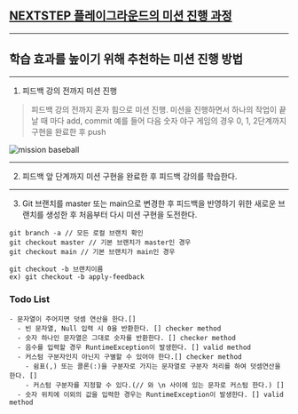 ## [NEXTSTEP 플레이그라운드의 미션 진행 과정](https://github.com/next-step/nextstep-docs/blob/master/playground/README.md)

---
## 학습 효과를 높이기 위해 추천하는 미션 진행 방법

---
1. 피드백 강의 전까지 미션 진행 
> 피드백 강의 전까지 혼자 힘으로 미션 진행. 미션을 진행하면서 하나의 작업이 끝날 때 마다 add, commit
> 예를 들어 다음 숫자 야구 게임의 경우 0, 1, 2단계까지 구현을 완료한 후 push

![mission baseball](https://raw.githubusercontent.com/next-step/nextstep-docs/master/playground/images/mission_baseball.png)

---
2. 피드백 앞 단계까지 미션 구현을 완료한 후 피드백 강의를 학습한다.

---
3. Git 브랜치를 master 또는 main으로 변경한 후 피드백을 반영하기 위한 새로운 브랜치를 생성한 후 처음부터 다시 미션 구현을 도전한다.

```
git branch -a // 모든 로컬 브랜치 확인
git checkout master // 기본 브랜치가 master인 경우
git checkout main // 기본 브랜치가 main인 경우

git checkout -b 브랜치이름
ex) git checkout -b apply-feedback
```

### Todo List
```
- 문자열이 주어지면 덧셈 연산을 한다.[]
  - 빈 문자열, Null 입력 시 0을 반환한다. [] checker method
  - 숫자 하나인 문자열은 그대로 숫자를 반환한다. [] checker method
  - 음수를 입력할 경우 RuntimeException이 발생한다. [] valid method
  - 커스텀 구분자인지 아닌지 구별할 수 있어야 한다.[] checker method
    - 쉼표(,) 또는 콜론(:)을 구분자로 가지는 문자열로 구분자 처리를 하여 덧셈연산을 한다. [] 
    - 커스텀 구분자를 지정할 수 있다.(// 와 \n 사이에 있는 문자로 커스텀 한다.) []
  - 숫자 위치에 이외의 값을 입력한 경우는 RuntimeException이 발생한다. [] valid method
```